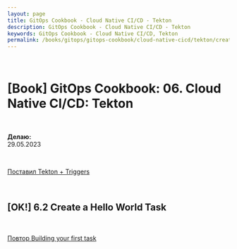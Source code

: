 ```yaml
---
layout: page
title: GitOps Cookbook - Cloud Native CI/CD - Tekton
description: GitOps Cookbook - Cloud Native CI/CD - Tekton
keywords: GitOps Cookbook - Cloud Native CI/CD, Tekton
permalink: /books/gitops/gitops-cookbook/cloud-native-cicd/tekton/create-a-hello-world-task/
---
```


<br/>

# [Book] GitOps Cookbook: 06. Cloud Native CI/CD: Tekton

<br/>

**Делаю:**  
29.05.2023

<br/>

[Поставил Tekton + Triggers](/tools/containers/kubernetes/tools/ci-cd/tekton/)

<br/>

## [OK!] 6.2 Create a Hello World Task

<br/>

[Повтор Building your first task](/books/ci-cd/tekton/building-ci-cd-systems-using-tekton/stepping-into-tasks/)
